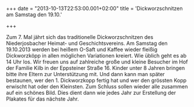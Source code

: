 +++
date = "2013-10-13T22:53:00.001+02:00"
title = 'Dickworzschnitzen am Samstag den 19.10.'


+++

Zum 7. Mal jährt sich das traditionelle Dickworzschnitzen des Niederjosbacher Heimat- und Geschichtsvereins. Am Samstag den 19.10.2013 werden bei heißem O-Saft und Kaffee wieder fleißig Dickworzköpp in allen möglichen Variationen kreiert. Wie üblich geht es ab 14 Uhr los. Wir freuen uns auf zahlreiche große und kleine Besucher im Hof der Familie Kilb in der Eppsteiner Straße 16. Kinder unter 8 Jahren bringen bitte ihre Eltern zur Unterstützung mit. Und dann kann man später bestaunen, wer den 1. Dickworzkopp fertig hat und wer den grössten Kopp erwischt hat oder den Kleinsten. Zum Schluss sollen wieder alle zusammen auf ein schönes Bild. Dies dient dann wie jedes Jahr zur Erstellung der Plakates für das nächste Jahr.

      